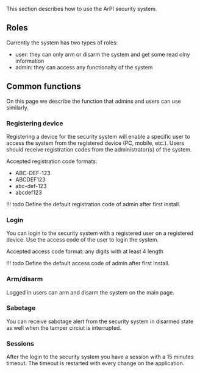 This section describes how to use the ArPI security system.

## Roles

Currently the system has two types of roles:

* user: they can only arm or disarm the system and get some read olny information
* admin: they can access any functionalty of the system


## Common functions

On this page we describe the function that admins and users can use similarly.
### Registering device

Registering a device for the security system will enable a specific
user to access the system from the registered device (PC, mobile, etc.).
Users should receive registration codes from the administrator(s) of the system.

Accepted registration code formats:

* ABC-DEF-123
* ABCDEF123
* abc-def-123
* abcdef123

!!! todo
    Define the default registration code of admin after first install.

### Login
You can login to the security system with a registered user on a registered device.
Use the access code of the user to login the system.

Accepted access code format: any digits with at least 4 length

!!! todo
    Define the default access code of admin after first install.

### Arm/disarm

Logged in users can arm and disarm the system on the main page.

### Sabotage

You can receive sabotage alert from the security system in disarmed state
as well when the tamper circiut is interrupted.

### Sessions

After the login to the security system you have a session with a 15 minutes timeout.
The timeout is restarted with every change on the application.
